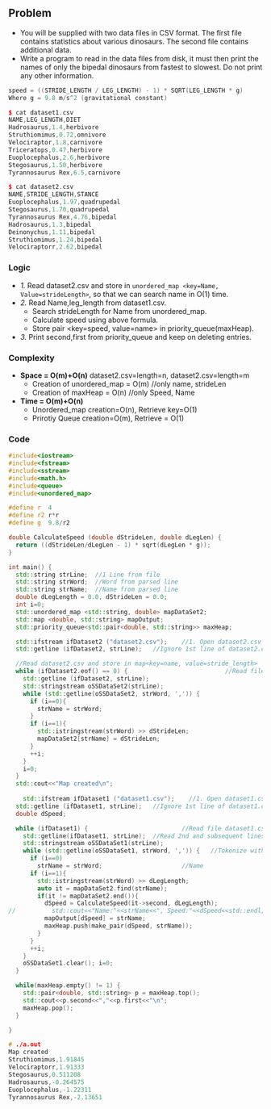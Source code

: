 ## Problem
- You will be supplied with two data files in CSV format. The first file contains statistics about various dinosaurs. The second file contains additional data.
- Write a program to read in the data files from disk, it must then print the names of only the bipedal dinosaurs from fastest to slowest. Do not print any other information.
```c++
speed = ((STRIDE_LENGTH / LEG_LENGTH) - 1) * SQRT(LEG_LENGTH * g)
Where g = 9.8 m/s^2 (gravitational constant)

$ cat dataset1.csv
NAME,LEG_LENGTH,DIET
Hadrosaurus,1.4,herbivore
Struthiomimus,0.72,omnivore
Velociraptor,1.8,carnivore
Triceratops,0.47,herbivore
Euoplocephalus,2.6,herbivore
Stegosaurus,1.50,herbivore
Tyrannosaurus Rex,6.5,carnivore

$ cat dataset2.csv
NAME,STRIDE_LENGTH,STANCE
Euoplocephalus,1.97,quadrupedal
Stegosaurus,1.70,quadrupedal
Tyrannosaurus Rex,4.76,bipedal
Hadrosaurus,1.3,bipedal
Deinonychus,1.11,bipedal
Struthiomimus,1.24,bipedal
Velociraptorr,2.62,bipedal
```
### Logic
- *1.* Read dataset2.csv and store in `unordered_map <key=Name, Value=strideLength>`, so that we can search name in O(1) time.
- *2.* Read Name,leg_length from dataset1.csv. 
  - Search strideLength for Name from unordered_map.
  - Calculate speed using above formula.
  - Store pair <key=speed, value=name> in priority_queue(maxHeap).
- *3.* Print second,first from priority_queue and keep on deleting entries.

### Complexity
- **Space = O(m)+O(n)** dataset2.csv=length=n, dataset2.csv=length=m
  - Creation of unordered_map = O(m)  //only name, strideLen
  - Creation of maxHeap = O(n)  //only Speed, Name
- **Time = O(m)+O(n)** 
  - Unordered_map creation=O(n), Retrieve key=O(1)
  - Prirotiy Queue creation=O(m), Retrieve = O(1)
  
### Code
```c++
#include<iostream>
#include<fstream>
#include<sstream>
#include<math.h>
#include<queue>
#include<unordered_map>

#define r  4
#define r2 r*r
#define g  9.8/r2

double CalculateSpeed (double dStrideLen, double dLegLen) {
  return ((dStrideLen/dLegLen - 1) * sqrt(dLegLen * g));
}

int main() {
  std::string strLine;  //1 Line from file
  std::string strWord;  //Word from parsed line
  std::string strName;  //Name from parsed line
  double dLegLength = 0.0, dStrideLen = 0.0;
  int i=0;
  std::unordered_map <std::string, double> mapDataSet2;
  std::map <double, std::string> mapOutput;
  std::priority_queue<std::pair<double, std::string>> maxHeap;

  std::ifstream ifDataset2 ("dataset2.csv");    //1. Open dataset2.csv
  std::getline (ifDataset2, strLine);   //Ignore 1st line of dataset2.csv

  //Read dataset2.csv and store in map<key=name, value=stride_length>
  while (ifDataset2.eof() == 0) {                           //Read file dataset2.csv
    std::getline (ifDataset2, strLine);
    std::stringstream oSSDataSet2(strLine);
    while (std::getline(oSSDataSet2, strWord, ',')) {
      if (i==0){
        strName = strWord;
      }
      if (i==1){
        std::istringstream(strWord) >> dStrideLen;
        mapDataSet2[strName] = dStrideLen;
      }
      ++i;
    }
    i=0;
  }
  std::cout<<"Map created\n";
  
    std::ifstream ifDataset1 ("dataset1.csv");    //1. Open dataset1.csv
  std::getline (ifDataset1, strLine);   //Ignore 1st line of dataset1.csv
  double dSpeed;

  while (ifDataset1) {                          //Read file dataset1.csv
    std::getline(ifDataset1, strLine);  //Read 2nd and subsequent lines
    std::stringstream oSSDataSet1(strLine);
    while (std::getline(oSSDataSet1, strWord, ',')) {   //Tokenize with delimiter , and only read 2 tokens
      if (i==0)
        strName = strWord;                      //Name
      if (i==1){
        std::istringstream(strWord) >> dLegLength;
        auto it = mapDataSet2.find(strName);
        if(it != mapDataSet2.end()){
          dSpeed = CalculateSpeed(it->second, dLegLength);
//          std::cout<<"Name:"<<strName<<", Speed:"<<dSpeed<<std::endl;
          mapOutput[dSpeed] = strName;
          maxHeap.push(make_pair(dSpeed, strName));
        }
      }
      ++i;
    }
    oSSDataSet1.clear(); i=0;
  }

  while(maxHeap.empty() != 1) {
    std::pair<double, std::string> p = maxHeap.top();
    std::cout<<p.second<<","<<p.first<<"\n";
    maxHeap.pop();
  }

}

# ./a.out
Map created
Struthiomimus,1.91845
Velociraptorr,1.91333
Stegosaurus,0.511208
Hadrosaurus,-0.264575
Euoplocephalus,-1.22311
Tyrannosaurus Rex,-2.13651
```
